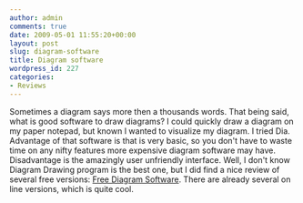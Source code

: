 ```yaml
---
author: admin
comments: true
date: 2009-05-01 11:55:20+00:00
layout: post
slug: diagram-software
title: Diagram software
wordpress_id: 227
categories:
- Reviews
---
```


Sometimes a diagram says more then a thousands words. That being said, what is good software to draw diagrams? I could quickly draw a diagram on my paper notepad, but known I wanted to visualize my diagram. I tried Dia. Advantage of that software is that is very basic, so you don't have to waste time on any nifty features more expensive diagram software may have. Disadvantage is the amazingly user unfriendly interface.
Well, I don't know Diagram Drawing program is the best one, but I did find a nice review of several free versions: [Free Diagram Software](http://www.techmixer.com/free-diagram-software-to-replace-visio-for-diagramming-purpose/). There are already several on line versions, which is quite cool.
